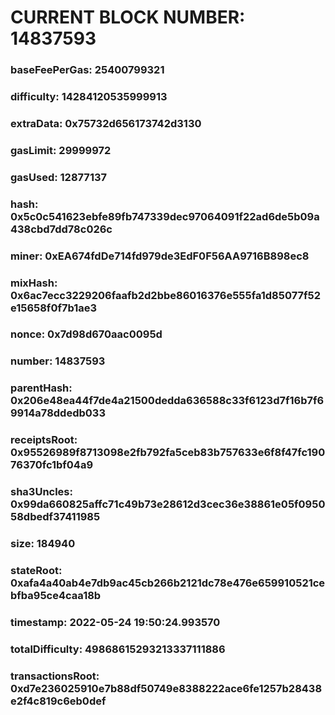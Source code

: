 # CURRENT BLOCK NUMBER: 14837593

### baseFeePerGas: 25400799321
### difficulty: 14284120535999913
### extraData: 0x75732d656173742d3130
### gasLimit: 29999972
### gasUsed: 12877137
### hash: 0x5c0c541623ebfe89fb747339dec97064091f22ad6de5b09a438cbd7dd78c026c
### miner: 0xEA674fdDe714fd979de3EdF0F56AA9716B898ec8
### mixHash: 0x6ac7ecc3229206faafb2d2bbe86016376e555fa1d85077f52e15658f0f7b1ae3
### nonce: 0x7d98d670aac0095d
### number: 14837593
### parentHash: 0x206e48ea44f7de4a21500dedda636588c33f6123d7f16b7f69914a78ddedb033
### receiptsRoot: 0x95526989f8713098e2fb792fa5ceb83b757633e6f8f47fc19076370fc1bf04a9
### sha3Uncles: 0x99da660825affc71c49b73e28612d3cec36e38861e05f095058dbedf37411985
### size: 184940
### stateRoot: 0xafa4a40ab4e7db9ac45cb266b2121dc78e476e659910521cebfba95ce4caa18b
### timestamp: 2022-05-24 19:50:24.993570
### totalDifficulty: 49868615293213337111886
### transactionsRoot: 0xd7e236025910e7b88df50749e8388222ace6fe1257b28438e2f4c819c6eb0def
